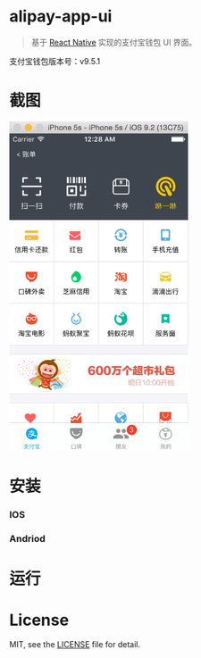 # alipay-app-ui

> 基于 [React Native](https://github.com/facebook/react-native) 实现的支付宝钱包 UI 界面。

支付宝钱包版本号：v9.5.1

# 截图

<img src="screenshot-ios.png" width="320" alt="AlipayAppUI">

# 安装

### IOS

### Andriod

# 运行

# License

MIT, see the [LICENSE](/LICENSE) file for detail.